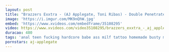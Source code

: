 ```yaml
---
layout: post
title: "Brazzers Exxtra - (AJ Applegate, Toni Ribas) - Double Penetrate Date"
image: 'https://i.imgur.com/MK9nQhW.jpg'
embed: 'https://www.xvideos.com/embedframe/35108295'
video: https://www.xvideos.com/video35108295/brazzers_exxtra_-_aj_applegate_toni_ribas_-_double_penetrate_date
duracao: 480
tags: 'anal teen fucking hardcore babe ass milf tattoo homemade busty mom girlfriend reality sister brazzers tats sock kneesocks inked stepsister'
pornstars: aj-applegate
---
```

